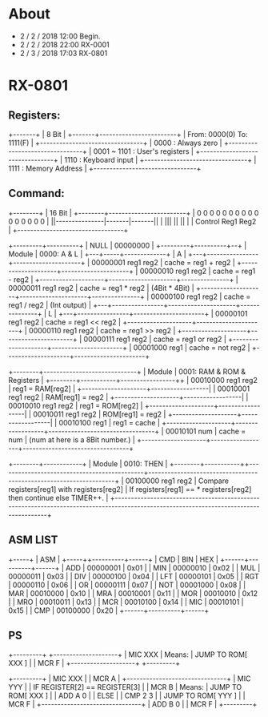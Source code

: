 # About
 * 2 / 2 / 2018   12:00 Begin.
 * 2 / 2 / 2018   22:00 RX-0001
 * 2 / 3 / 2018   17:03	RX-0801

# RX-0801
## Registers:
 +-------+
 | 8 Bit |
 +-------+------------------------+
 | From: 0000(0) To: 1111(F)      |
 +--------------------------------+
 | 0000        : Always zero      |
 +--------------------------------+
 | 0001 ~ 1101 : User's registers |
 +--------------------------------+
 | 1110        : Keyboard input   |
 +--------------------------------+
 | 1111        : Memory Address   |
 +--------------------------------+

## Command:
 +--------+
 | 16 Bit |
 +--------+------------------------+
 | 0 0 0 0 0 0 0 0 0 0 0 0 0 0 0 0 |
 ||---------------|-------|-------||
 |       |||          ||      ||   |
 |     Control       Reg1    Reg2  |
 +---------------------------------+

 +---------+----------+
 | NULL    | 00000000 |
 +---------+----------+--+
 | Module  | 0000: A & L |
 +---+-----+-------------+
 | A |
 +---+----------------+---------------------+
 | 00000001 reg1 reg2 | cache = reg1 + reg2 |
 +--------------------+---------------------+
 | 00000010 reg1 reg2 | cache = reg1 - reg2 |
 +--------------------+---------------------+---------------+
 | 00000011 reg1 reg2 | cache = reg1 * reg2 | (4Bit * 4Bit) |
 +--------------------+---------------------+---------------+
 | 00000100 reg1 reg2 | cache = reg1 / reg2 | (Int output)  |
 +---+----------------+---------------------+---------------+
 | L |
 +---+----------------+----------------------+
 | 00000101 reg1 reg2 | cache = reg1 << reg2 |
 +--------------------+----------------------+
 | 00000110 reg1 reg2 | cache = reg1 >> reg2 |
 +--------------------+----------------------+
 | 00000111 reg1 reg2 | cache = reg1 or reg2 |
 +--------------------+----------------------+
 | 00001000 reg1      | cache = not reg2     |
 +--------------------+----------------------+

 +--------+-----------------------------+
 | Module | 0001: RAM & ROM & Registers |
 +--------+-----------+-----------------++
 | 00010000 reg1 reg2 | reg1 = RAM[reg2] |
 +--------------------+------------------|
 | 00010001 reg1 reg2 | RAM[reg1] = reg2 |
 +--------------------+------------------|
 | 00010010 reg1 reg2 | reg1 = ROM[reg2] |
 +--------------------+------------------|
 | 00010011 reg1 reg2 | ROM[reg1] = reg2 |
 +--------------------+------------------|
 | 00010100 reg1      | reg1 = cache     |
 +--------------------+------------------+---------------------------------+
 | 00010101 num       | cache = num      | (num at here is a 8Bit number.) |
 +--------------------+------------------+---------------------------------+

 +--------+------------+
 | Module | 0010: THEN |
 +--------+-----------++---------------------------------------------+-------------------------------------------------------------------+
 | 00100000 reg1 reg2 | Compare registers[reg1] with registers[reg2] | If registers[reg1] == * registers[reg2] then continue else TIMER++. |
 +---------------------------------------------------------------------------------------------------------------------------------------+

## ASM LIST
 +-----+
 | ASM |
 +-----++----------+------+
 | CMD  | BIN      | HEX  |
 +------+----------+------+
 | ADD  | 00000001 | 0x01 |
 | MIN  | 00000010 | 0x02 |
 | MUL  | 00000011 | 0x03 |
 | DIV  | 00000100 | 0x04 |
 | LFT  | 00000101 | 0x05 |
 | RGT  | 00000110 | 0x06 |
 | OR   | 00000111 | 0x07 |
 | NOT  | 00001000 | 0x08 |
 | MAR  | 00010000 | 0x10 |
 | MRA  | 00010001 | 0x11 |
 | MOR  | 00010010 | 0x12 |
 | MRO  | 00010011 | 0x13 |
 | MCR  | 00010100 | 0x14 |
 | MIC  | 00010101 | 0x15 |
 | CMP  | 00100000 | 0x20 |
 +------+----------+------+

## PS
 +---------+        +--------------------+
 | MIC XXX | Means: | JUMP TO ROM[ XXX ] |
 | MCR F   |        +--------------------+
 +---------+

 +---------+
 | MIC XXX |
 | MCR A   |        +-------------------------------+
 | MIC YYY |        | IF REGISTER[2] == REGISTER[3] |
 | MCR B   | Means: | JUMP TO ROM[ XXX ]            |
 | ADD A 0 |        | ELSE                          |
 | CMP 2 3 |        | JUMP TO ROM[ YYY ]            |
 | MCR F   |        +-------------------------------+
 | ADD B 0 |
 | MCR F   |
 +---------+
